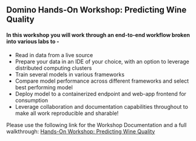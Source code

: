 ## Domino Hands-On Workshop: Predicting Wine Quality

#### In this workshop you will work through an end-to-end workflow broken into various labs to -

* Read in data from a live source
* Prepare your data in an IDE of your choice, with an option to leverage distributed computing clusters
* Train several models in various frameworks
* Compare model performance across different frameworks and select best performing model
* Deploy model to a containerized endpoint and web-app frontend for consumption
* Leverage collaboration and documentation capabilities throughout to make all work reproducible and sharable!

Please use the following link for the Workshop Documentation and a full walkthrough: [Hands-On Workshop: Predicting Wine Quality](https://docs.google.com/document/d/e/2PACX-1vR72M8Oqg_0IMzqfWkrJt8B9iA0ZS7z0S3ZBSTITFpVbujDu2ag0L48XDC4UvZV3_gMoRZjbYyQjuBd/pub)
